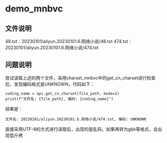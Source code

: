 # demo_mnbvc

## 文件说明
48.txt：20230101/aliyun.20230101.6.网络小说/48.txt
474.txt：20230101/aliyun.20230101.6.网络小说/474.txt

## 问题说明
尝试读取上述的两个文件，采用charset_mnbvc中的get_cn_charset进行检查后，发现编码格式是UNKNOWN，代码如下：
```
coding_name = api.get_cn_charset(file_path, mode=2)
print(f"文件名: {file_path}, 编码: {coding_name}")
```
结果是：
```
文件名: 20230101/aliyun.20230101.6.网络小说/474.txt, 编码: UNKNOWN
```
直接采用UTF-8的方式进行读取后，出现的是乱码，如果再转为gbk等格式，会出现锟斤拷
